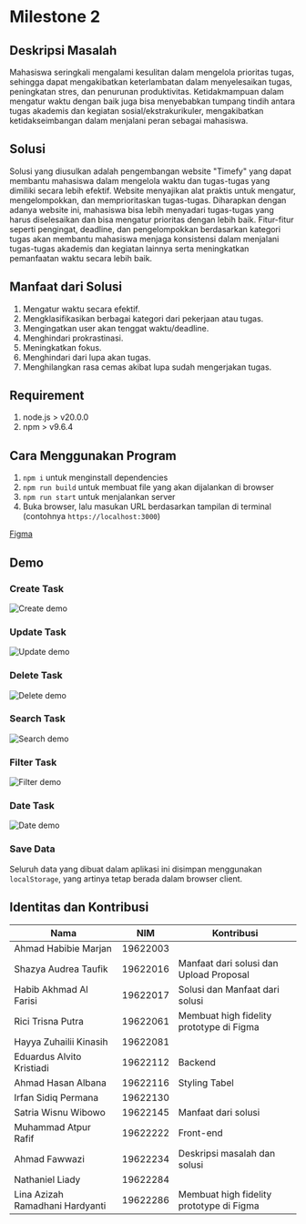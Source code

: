 # Milestone 2

## Deskripsi Masalah

Mahasiswa seringkali mengalami kesulitan dalam mengelola prioritas tugas, sehingga dapat mengakibatkan keterlambatan dalam menyelesaikan tugas, peningkatan stres, dan penurunan produktivitas. Ketidakmampuan dalam mengatur waktu dengan baik juga bisa menyebabkan tumpang tindih antara tugas akademis dan kegiatan sosial/ekstrakurikuler, mengakibatkan ketidakseimbangan dalam menjalani peran sebagai mahasiswa.

## Solusi
Solusi yang diusulkan adalah pengembangan website "Timefy" yang dapat membantu mahasiswa dalam mengelola waktu dan tugas-tugas yang dimiliki secara lebih efektif. Website menyajikan alat praktis untuk mengatur, mengelompokkan, dan memprioritaskan tugas-tugas. Diharapkan dengan adanya website ini, mahasiswa bisa lebih menyadari tugas-tugas yang harus diselesaikan dan bisa mengatur prioritas dengan lebih baik. Fitur-fitur seperti pengingat, deadline, dan pengelompokkan berdasarkan kategori tugas akan membantu mahasiswa menjaga konsistensi dalam menjalani tugas-tugas akademis dan kegiatan lainnya serta meningkatkan pemanfaatan waktu secara lebih baik.

## Manfaat dari Solusi
1. Mengatur waktu secara efektif.
2. Mengklasifikasikan berbagai kategori dari pekerjaan atau tugas.
3. Mengingatkan user akan tenggat waktu/deadline.
4. Menghindari prokrastinasi.
5. Meningkatkan fokus.
6. Menghindari dari lupa akan tugas.
7. Menghilangkan rasa cemas akibat lupa sudah mengerjakan tugas.

## Requirement
1. node.js > v20.0.0
1. npm > v9.6.4

## Cara Menggunakan Program
1. `npm i` untuk menginstall dependencies
1. `npm run build` untuk membuat file yang akan dijalankan di browser
1. `npm run start` untuk menjalankan server
1. Buka browser, lalu masukan URL berdasarkan tampilan di terminal (contohnya `https://localhost:3000`)  

[Figma](https://www.figma.com/file/jmmAqgzUTG5NmKzX7ZpkW8/Milestone-Kelompok-12?type=design&node-id=0-1&mode=design&t=e4K8Hk5dBHg4tCyX-0)

## Demo

### Create Task
![Create demo](demo/create.gif)

### Update Task
![Update demo](demo/update.gif)

### Delete Task
![Delete demo](demo/delete.gif)

### Search Task
![Search demo](demo/search.gif)

### Filter Task
![Filter demo](demo/filter.gif)

### Date Task
![Date demo](demo/date.gif)

### Save Data
Seluruh data yang dibuat dalam aplikasi ini disimpan menggunakan `localStorage`, yang artinya tetap berada dalam browser client.

## Identitas dan Kontribusi

| Nama | NIM | Kontribusi |
| --- | --- | --- |
| Ahmad Habibie Marjan 			    | 19622003 |        |
| Shazya Audrea Taufik 			    | 19622016 |    Manfaat dari solusi dan Upload Proposal    |
| Habib Akhmad Al Farisi 		    | 19622017 |    Solusi dan Manfaat dari solusi    |
| Rici Trisna Putra 			    | 19622061 |    Membuat high fidelity prototype di Figma    |
| Hayya Zuhailii Kinasih 		    | 19622081 |        |
| Eduardus Alvito Kristiadi 	    | 19622112 | Backend |
| Ahmad Hasan Albana 			    | 19622116 |    Styling Tabel    |
| Irfan Sidiq Permana 			    | 19622130 |        |
| Satria Wisnu Wibowo 			    | 19622145 |    Manfaat dari solusi    |
| Muhammad Atpur Rafif 			    | 19622222 | Front-end |
| Ahmad Fawwazi 				    | 19622234 |     Deskripsi masalah dan solusi   |
| Nathaniel Liady 				    | 19622284 |        |
| Lina Azizah Ramadhani Hardyanti 	| 19622286 |    Membuat high fidelity prototype di Figma    |

